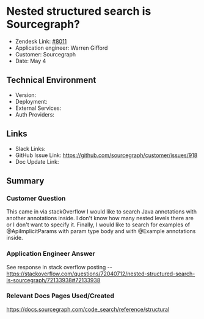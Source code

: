 
# Nested structured search is Sourcegraph? <!-- Ticket Title  Hint: include keywords to make it searchable -->

- Zendesk Link: [#8011](https://sourcegraph.zendesk.com/agent/tickets/8011)
- Application engineer: Warren Gifford
- Customer: Sourcegraph <!-- Redact if this contains personally identifying information -->
- Date: May 4

<!-- Data populated from integration, speak to Ben Gordon or Michael Bali if not working -->
<!-- During Internal team trial, fill missing data manually (we are waiting for all data to sync) -->

## Technical Environment
- Version: ​
- Deployment:
- External Services:
- Auth Providers:


## Links
<!-- Data for application engineer manual entry -->
- Slack Links: 
- GitHub Issue Link: https://github.com/sourcegraph/customer/issues/918
- Doc Update Link:

## Summary
### Customer Question

This came in via stackOverflow
I would like to search Java annotations with another annotations inside. I don't know how many nested levels there are or I don't want to specify it. Finally, I would like to search for examples of @ApiImplicitParams with param type body and with @Example annotations inside.


### Application Engineer Answer

See response in stack overflow posting -- https://stackoverflow.com/questions/72040712/nested-structured-search-is-sourcegraph/72133938#72133938

### Relevant Docs Pages Used/Created

https://docs.sourcegraph.com/code_search/reference/structural

<!-- Once complete, upload a copy to https://github.com/sourcegraph/support-tools-internal/tree/main/resolved-tickets as a .md file -->
<!-- Name the file 8011.md -->
